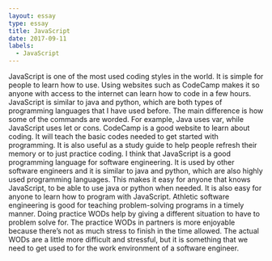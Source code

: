 ```yaml
---
layout: essay
type: essay
title: JavaScript
date: 2017-09-11
labels:
  - JavaScript
---
```


JavaScript is one of the most used coding styles in the world. It is simple for people to learn how to use. Using websites such as CodeCamp makes it so anyone with access to the internet can learn how to code in a few hours. 
JavaScript is similar to java and python, which are both types of programming languages that I have used before. The main difference is how some of the commands are worded. For example, Java uses var, while JavaScript uses let or cons. 
CodeCamp is a good website to learn about coding. It will teach the basic codes needed to get started with programming. It is also useful as a study guide to help people refresh their memory or to just practice coding. 
I think that JavaScript is a good programming language for software engineering. It is used by other software engineers and it is similar to java and python, which are also highly used programming languages. This makes it easy for anyone that knows JavaScript, to be able to use java or python when needed. It is also easy for anyone to learn how to program with JavaScript.
Athletic software engineering is good for teaching problem-solving programs in a timely manner. Doing practice WODs help by giving a different situation to have to problem solve for. The practice WODs in partners is more enjoyable because there’s not as much stress to finish in the time allowed. The actual WODs are a little more difficult and stressful, but it is something that we need to get used to for the work environment of a software engineer.
